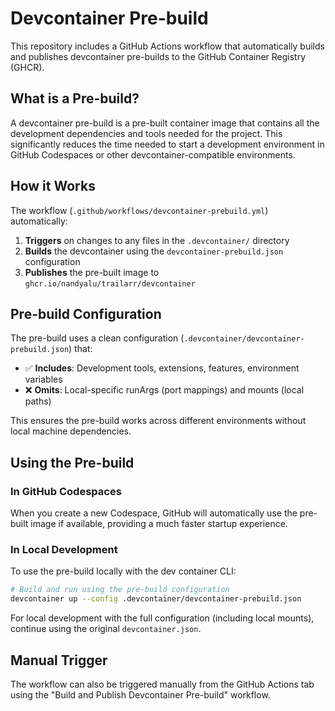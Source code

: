 # Devcontainer Pre-build

This repository includes a GitHub Actions workflow that automatically builds and publishes devcontainer pre-builds to the GitHub Container Registry (GHCR).

## What is a Pre-build?

A devcontainer pre-build is a pre-built container image that contains all the development dependencies and tools needed for the project. This significantly reduces the time needed to start a development environment in GitHub Codespaces or other devcontainer-compatible environments.

## How it Works

The workflow (`.github/workflows/devcontainer-prebuild.yml`) automatically:

1. **Triggers** on changes to any files in the `.devcontainer/` directory
2. **Builds** the devcontainer using the `devcontainer-prebuild.json` configuration
3. **Publishes** the pre-built image to `ghcr.io/nandyalu/trailarr/devcontainer`

## Pre-build Configuration

The pre-build uses a clean configuration (`.devcontainer/devcontainer-prebuild.json`) that:

- ✅ **Includes**: Development tools, extensions, features, environment variables
- ❌ **Omits**: Local-specific runArgs (port mappings) and mounts (local paths)

This ensures the pre-build works across different environments without local machine dependencies.

## Using the Pre-build

### In GitHub Codespaces

When you create a new Codespace, GitHub will automatically use the pre-built image if available, providing a much faster startup experience.

### In Local Development

To use the pre-build locally with the dev container CLI:

```bash
# Build and run using the pre-build configuration
devcontainer up --config .devcontainer/devcontainer-prebuild.json
```

For local development with the full configuration (including local mounts), continue using the original `devcontainer.json`.

## Manual Trigger

The workflow can also be triggered manually from the GitHub Actions tab using the "Build and Publish Devcontainer Pre-build" workflow.